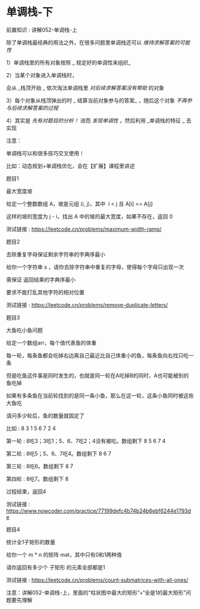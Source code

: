 # 单调栈-下

前置知识 : 讲解052\-单调栈\-上

除了单调栈最经典的用法之外，在很多问题里单调栈还可以  _维持求解答案的可能性_

1）单调栈里的所有对象按照 _ 规定好的单调性来组织_

2）当某个对象进入单调栈时，

会从  _栈顶开始 _ 依次淘汰单调栈里  _对后续求解答案没有帮助_  的对象

3）每个对象从栈顶弹出的时 _ 结算当前对象参与的答案_ ，随后这个对象  _不再参与后续求解答案的过程_

4）其实是  _先有对题目的分析！_ 进而 _发现单调性_ ，然后利用  _单调栈的特征 _ 去实现

注意：

单调栈可以和很多技巧交叉使用！

比如：动态规划\+单调栈优化，会在【扩展】课程里讲述

题目1

最大宽度坡

给定一个整数数组 A，坡是元组 \(i\, j\)，其中  i < j 且 A\[i\] <= A\[j\]

这样的坡的宽度为 j \- i，找出 A 中的坡的最大宽度，如果不存在，返回 0

测试链接 : [https://leetcode\.cn/problems/maximum\-width\-ramp/](https://leetcode.cn/problems/maximum-width-ramp/)

题目2

去除重复字母保证剩余字符串的字典序最小

给你一个字符串 s ，请你去除字符串中重复的字母，使得每个字母只出现一次

需保证 返回结果的字典序最小

要求不能打乱其他字符的相对位置

测试链接 : [https://leetcode\.cn/problems/remove\-duplicate\-letters/](https://leetcode.cn/problems/remove-duplicate-letters/)

题目3

大鱼吃小鱼问题

给定一个数组arr，每个值代表鱼的体重

每一轮，每条鱼都会吃掉右边离自己最近比自己体重小的鱼，每条鱼向右找只吃一条

但是吃鱼这件事是同时发生的，也就是同一轮在A吃掉B的同时，A也可能被别的鱼吃掉

如果有多条鱼在当前轮找到的是同一条小鱼，那么在这一轮，这条小鱼同时被这些大鱼吃

请问多少轮后，鱼的数量就固定了

比如 : 8 3 1 5 6 7 2 4

第一轮 : 8吃3；3吃1；5、6、7吃2；4没有被吃。数组剩下 8 5 6 7 4

第二轮 : 8吃5；5、6、7吃4。数组剩下 8 6 7

第三轮 : 8吃6。数组剩下 8 7

第四轮 : 8吃7。数组剩下 8

过程结束，返回4

测试链接 : [https://www\.nowcoder\.com/practice/77199defc4b74b24b8ebf6244e1793de](https://www.nowcoder.com/practice/77199defc4b74b24b8ebf6244e1793de)

题目4

统计全1子矩形的数量

给你一个 m \* n 的矩阵 mat，其中只有0和1两种值

请你返回有多少个 子矩形 的元素全部都是1

测试链接 : [https://leetcode\.cn/problems/count\-submatrices\-with\-all\-ones/](https://leetcode.cn/problems/count-submatrices-with-all-ones/)

注意：讲解052\-单调栈\-上，里面的“柱状图中最大的矩形”\+“全是1的最大矩形”问题要先理解

